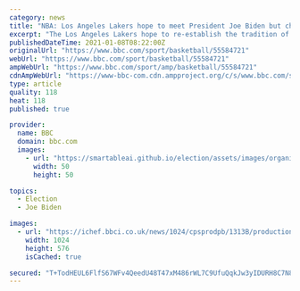 ```yaml
---
category: news
title: "NBA: Los Angeles Lakers hope to meet President Joe Biden but champions lose at Spurs"
excerpt: "The Los Angeles Lakers hope to re-establish the tradition of NBA champions visiting the president of the United States."
publishedDateTime: 2021-01-08T08:22:00Z
originalUrl: "https://www.bbc.com/sport/basketball/55584721"
webUrl: "https://www.bbc.com/sport/basketball/55584721"
ampWebUrl: "https://www.bbc.com/sport/amp/basketball/55584721"
cdnAmpWebUrl: "https://www-bbc-com.cdn.ampproject.org/c/s/www.bbc.com/sport/amp/basketball/55584721"
type: article
quality: 118
heat: 118
published: true

provider:
  name: BBC
  domain: bbc.com
  images:
    - url: "https://smartableai.github.io/election/assets/images/organizations/bbc.com-50x50.jpg"
      width: 50
      height: 50

topics:
  - Election
  - Joe Biden

images:
  - url: "https://ichef.bbci.co.uk/news/1024/cpsprodpb/1313B/production/_116393187_lakers.jpg"
    width: 1024
    height: 576
    isCached: true

secured: "T+TodHEUL6FlfS67WFv4QeedU48T47xM486rWL7C9UfuQqkJw3yIDURH8C7N8aUYJgDZDjS6pkJcQ11Uz7x1BxEovcDBJzb6a54fFCJ/MKNjYwwHb7gOA/5STvIXHcAXmK7XaeqLlYCjLCO5VNck0UMIvb3/KaHsXo38HK6vcLON/AocBZ3BbIxej/qK1v9pnRU57pHvEV4m4ToNcLp8FVmvZjUM5XWyW3rBQy4Iu5OermJufv769QPAkEXjD4swMqR6e/xbSBGVxbOGsvJGdsHXIMwtOZl5e03bfruEubHGsYhgScCeWSExcmkV2AoxIgniySF5sggyh/NE4rFKED7zkfM6gytesGKEYGLZGHs=;8aSplRkHeBC/isIEnHZeqg=="
---
```


